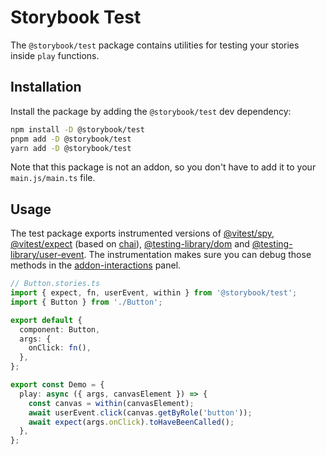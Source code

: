 # Storybook Test

The `@storybook/test` package contains utilities for testing your stories inside `play` functions.

## Installation

Install the package by adding the `@storybook/test` dev dependency:

```sh
npm install -D @storybook/test
pnpm add -D @storybook/test
yarn add -D @storybook/test
```

Note that this package is not an addon, so you don't have to add it to your `main.js/main.ts` file.

## Usage

The test package exports instrumented versions of [@vitest/spy](https://vitest.dev/api/mock.html), [@vitest/expect](https://vitest.dev/api/expect.html) (based on [chai](https://www.chaijs.com/)), [@testing-library/dom](https://testing-library.com/docs/dom-testing-library/intro) and [@testing-library/user-event](https://testing-library.com/docs/user-event/intro).
The instrumentation makes sure you can debug those methods in the [addon-interactions](https://storybook.js.org/addons/@storybook/addon-interactions) panel.

```ts
// Button.stories.ts
import { expect, fn, userEvent, within } from '@storybook/test';
import { Button } from './Button';

export default {
  component: Button,
  args: {
    onClick: fn(),
  },
};

export const Demo = {
  play: async ({ args, canvasElement }) => {
    const canvas = within(canvasElement);
    await userEvent.click(canvas.getByRole('button'));
    await expect(args.onClick).toHaveBeenCalled();
  },
};
```
